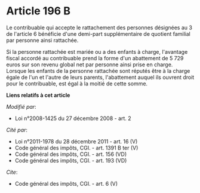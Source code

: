 # Article 196 B

Le contribuable qui accepte le rattachement des personnes désignées au 3 de l'article 6 bénéficie d'une demi-part
supplémentaire de quotient familial par personne ainsi rattachée. 

Si la personne rattachée est mariée ou a des enfants à charge, l'avantage fiscal accordé au contribuable prend la forme d'un
abattement de 5 729 euros sur son revenu global net par personne ainsi prise en charge. Lorsque les enfants de la personne
rattachée sont réputés être à la charge égale de l'un et l'autre de leurs parents, l'abattement auquel ils ouvrent droit pour
le contribuable, est égal à la moitié de cette somme.

**Liens relatifs à cet article**

_Modifié par_:

  - Loi n°2008-1425 du 27 décembre 2008 - art. 2

_Cité par_:

  - Loi n°2011-1978 du 28 décembre 2011 - art. 16 (V)
  - Code général des impôts, CGI. - art. 1391 B ter (V)
  - Code général des impôts, CGI. - art. 156 (VD)
  - Code général des impôts, CGI. - art. 193 (VD)

_Cite_:

  - Code général des impôts, CGI. - art. 6 (V)
